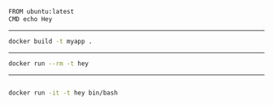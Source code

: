 ```sh
FROM ubuntu:latest
CMD echo Hey

```
---
```sh
docker build -t myapp .

```
---
```sh
docker run --rm -t hey

```

---

```sh

docker run -it -t hey bin/bash
```